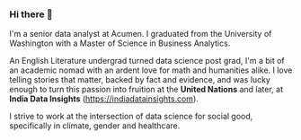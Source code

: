 ### Hi there 👋

<!--
**Shravani703/Shravani703** is a ✨ _special_ ✨ repository because its `README.md` (this file) appears on your GitHub profile.

Here are some ideas to get you started:

- 🔭 I’m currently working on ...
- 🌱 I’m currently learning ...
- 👯 I’m looking to collaborate on ...
- 🤔 I’m looking for help with ...
- 💬 Ask me about ...
- 📫 How to reach me: ...
- 😄 Pronouns: ...
- ⚡ Fun fact: ...
-->

I'm a senior data analyst at Acumen. I graduated from the University of Washington with a Master of Science in Business Analytics.

An English Literature undergrad turned data science post grad, I'm a bit of an academic nomad with an ardent love for math and humanities alike. I love telling stories that matter, backed by fact and evidence, and was lucky enough to turn this passion into fruition at the **United Nations** and later, at **India Data Insights** (https://indiadatainsights.com).

I strive to work at the intersection of data science for social good, specifically in climate, gender and healthcare.


